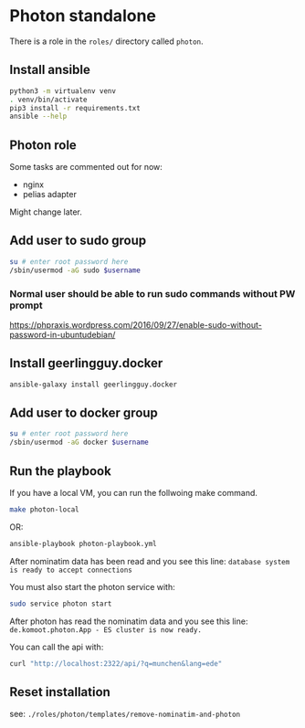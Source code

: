 # Photon standalone

There is a role in the `roles/` directory called `photon`.

## Install ansible

```bash
python3 -m virtualenv venv
. venv/bin/activate
pip3 install -r requirements.txt
ansible --help
```

## Photon role

Some tasks are commented out for now:
- nginx
- pelias adapter

Might change later.

## Add user to sudo group

```bash
su # enter root password here
/sbin/usermod -aG sudo $username
```


### Normal user should be able to run sudo commands without PW prompt
 
https://phpraxis.wordpress.com/2016/09/27/enable-sudo-without-password-in-ubuntudebian/


## Install geerlingguy.docker

```bash
ansible-galaxy install geerlingguy.docker
```


## Add user to docker group

```bash
su # enter root password here
/sbin/usermod -aG docker $username
```

## Run the playbook

If you have a local VM, you can run the follwoing make command.

```bash
make photon-local
```

OR:

```bash
ansible-playbook photon-playbook.yml
```


After nominatim data has been read and you see this line:
`database system is ready to accept connections`

You must also start the photon service with:

```bash
sudo service photon start
```

After photon has read the nominatim data and you see this line:
`de.komoot.photon.App - ES cluster is now ready.`


You can call the api with:

```bash
curl "http://localhost:2322/api/?q=munchen&lang=ede"
```



## Reset installation

see: `./roles/photon/templates/remove-nominatim-and-photon`